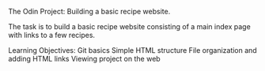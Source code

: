 The Odin Project: Building a basic recipe website.

The task is to build a basic recipe website consisting of a main index page with links to a few recipes.

Learning Objectives: 
Git basics
Simple HTML structure
File organization and adding HTML links
Viewing project on the web

